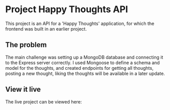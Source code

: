 # Project Happy Thoughts API

This project is an API for a 'Happy Thoughts' application, for which the frontend was built in an earlier project.

## The problem

The main challenge was setting up a MongoDB database and connecting it to the Express server correctly. I used Mongoose to define a schema and model for the thoughts, and created endpoints for getting all thoughts, posting a new thought, liking the thoughts will be available in a later update. 

## View it live

The live project can be viewed here:
